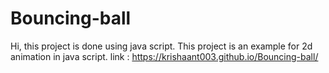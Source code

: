 # Bouncing-ball
Hi, this project is done using java script. This project is an example for 2d animation in java script.
link : https://krishaant003.github.io/Bouncing-ball/
